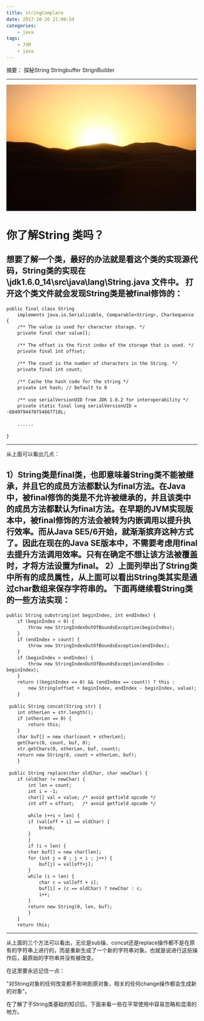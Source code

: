 ```yaml
---
title: stringComplare
date: 2017-10-26 21:00:54
categories:
	- java
tags:
	- JVM
	- java
---
```

摘要： 探秘String Stringbuffer StrignBuilder
<!-- more -->
---
![](/images/sahala2.jpg)
# 你了解String 类吗？
想要了解一个类，最好的办法就是看这个类的实现源代码，String类的实现在
\jdk1.6.0_14\src\java\lang\String.java   文件中。
打开这个类文件就会发现String类是被final修饰的：
---
	public final class String
	    implements java.io.Serializable, Comparable<String>, CharSequence
	{
	    /** The value is used for character storage. */
	    private final char value[];
	 
	    /** The offset is the first index of the storage that is used. */
	    private final int offset;
	 
	    /** The count is the number of characters in the String. */
	    private final int count;
	 
	    /** Cache the hash code for the string */
	    private int hash; // Default to 0
	 
	    /** use serialVersionUID from JDK 1.0.2 for interoperability */
	    private static final long serialVersionUID = -6849794470754667710L;
	 
	    ......
	 
	}
---
从上面可以看出几点：

1）String类是final类，也即意味着String类不能被继承，并且它的成员方法都默认为final方法。在Java中，被final修饰的类是不允许被继承的，并且该类中的成员方法都默认为final方法。在早期的JVM实现版本中，被final修饰的方法会被转为内嵌调用以提升执行效率。而从Java SE5/6开始，就渐渐摈弃这种方式了。因此在现在的Java 
SE版本中，不需要考虑用final去提升方法调用效率。只有在确定不想让该方法被覆盖时，才将方法设置为final。
2）上面列举出了String类中所有的成员属性，从上面可以看出String类其实是通过char数组来保存字符串的。
下面再继续看String类的一些方法实现：
---
	public String substring(int beginIndex, int endIndex) {
	    if (beginIndex < 0) {
	        throw new StringIndexOutOfBoundsException(beginIndex);
	    }
	    if (endIndex > count) {
	        throw new StringIndexOutOfBoundsException(endIndex);
	    }
	    if (beginIndex > endIndex) {
	        throw new StringIndexOutOfBoundsException(endIndex - beginIndex);
	    }
	    return ((beginIndex == 0) && (endIndex == count)) ? this :
	        new String(offset + beginIndex, endIndex - beginIndex, value);
	    }
	 
	 public String concat(String str) {
	    int otherLen = str.length();
	    if (otherLen == 0) {
	        return this;
	    }
	    char buf[] = new char[count + otherLen];
	    getChars(0, count, buf, 0);
	    str.getChars(0, otherLen, buf, count);
	    return new String(0, count + otherLen, buf);
	    }
	 
	 public String replace(char oldChar, char newChar) {
	    if (oldChar != newChar) {
	        int len = count;
	        int i = -1;
	        char[] val = value; /* avoid getfield opcode */
	        int off = offset;   /* avoid getfield opcode */
	 
	        while (++i < len) {
	        if (val[off + i] == oldChar) {
	            break;
	        }
	        }
	        if (i < len) {
	        char buf[] = new char[len];
	        for (int j = 0 ; j < i ; j++) {
	            buf[j] = val[off+j];
	        }
	        while (i < len) {
	            char c = val[off + i];
	            buf[i] = (c == oldChar) ? newChar : c;
	            i++;
	        }
	        return new String(0, len, buf);
	        }
	    }
	    return this;
---

从上面的三个方法可以看出，无论是sub操、concat还是replace操作都不是在原有的字符串上进行的，而是重新生成了一个新的字符串对象。也就是说进行这些操作后，最原始的字符串并没有被改变。

在这里要永远记住一点：

"对String对象的任何改变都不影响到原对象，相关的任何change操作都会生成新的对象"。

在了解了于String类基础的知识后，下面来看一些在平常使用中容易忽略和混淆的地方。

